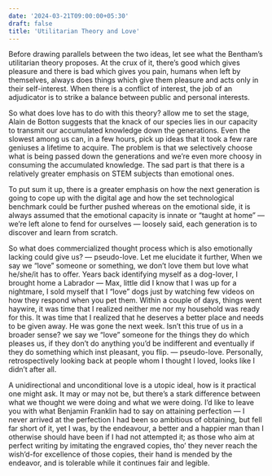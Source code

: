 ```yaml
---
date: '2024-03-21T09:00:00+05:30'
draft: false
title: 'Utilitarian Theory and Love'
---
```


Before drawing parallels between the two ideas, let see what the Bentham’s utilitarian theory proposes. At the crux of it, there’s good which gives pleasure and there is bad which gives you pain, humans when left by themselves, always does things which give them pleasure and acts only in their self-interest. When there is a conflict of interest, the job of an adjudicator is to strike a balance between public and personal interests.

So what does love has to do with this theory? allow me to set the stage, Alain de Botton suggests that the knack of our species lies in our capacity to transmit our accumulated knowledge down the generations. Even the slowest among us can, in a few hours, pick up ideas that it took a few rare geniuses a lifetime to acquire. The problem is that we selectively choose what is being passed down the generations and we’re even more choosy in consuming the accumulated knowledge. The sad part is that there is a relatively greater emphasis on STEM subjects than emotional ones.

To put sum it up, there is a greater emphasis on how the next generation is going to cope up with the digital age and how the set technological benchmark could be further pushed whereas on the emotional side, it is always assumed that the emotional capacity is innate or “taught at home” — we’re left alone to fend for ourselves — loosely said, each generation is to discover and learn from scratch.

So what does commercialized thought process which is also emotionally lacking could give us? — pseudo-love. Let me elucidate it further, When we say we “love” someone or something, we don’t love them but love what he/she/it has to offer. Years back identifying myself as a dog-lover, I brought home a Labrador — Max, little did I know that I was up for a nightmare, I sold myself that I “love” dogs just by watching few videos on how they respond when you pet them. Within a couple of days, things went haywire, it was time that I realized neither me nor my household was ready for this. It was time that I realized that he deserves a better place and needs to be given away. He was gone the next week. Isn’t this true of us in a broader sense? we say we “love” someone for the things they do which pleases us, if they don’t do anything you’d be indifferent and eventually if they do something which inst pleasant, you flip. — pseudo-love. Personally, retrospectively looking back at people whom I thought I loved, looks like I didn’t after all.

A unidirectional and unconditional love is a utopic ideal, how is it practical one might ask. It may or may not be, but there’s a stark difference between what we thought we were doing and what we were doing. I’d like to leave you with what Benjamin Franklin had to say on attaining perfection — I never arrived at the perfection I had been so ambitious of obtaining, but fell far short of it, yet I was, by the endeavour, a better and a happier man than I otherwise should have been if I had not attempted it; as those who aim at perfect writing by imitating the engraved copies, tho’ they never reach the wish’d-for excellence of those copies, their hand is mended by the endeavor, and is tolerable while it continues fair and legible.